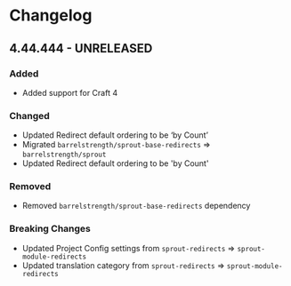# Changelog

## 4.44.444 - UNRELEASED

### Added

- Added support for Craft 4

### Changed

- Updated Redirect default ordering to be ‘by Count’
- Migrated `barrelstrength/sprout-base-redirects` => `barrelstrength/sprout`
- Updated Redirect default ordering to be 'by Count'

### Removed

- Removed `barrelstrength/sprout-base-redirects` dependency

### Breaking Changes

- Updated Project Config settings from `sprout-redirects`
  => `sprout-module-redirects`
- Updated translation category from `sprout-redirects`
  => `sprout-module-redirects`
